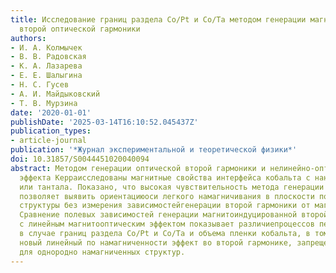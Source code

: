 ```yaml
---
title: Исследование границ раздела Co/Pt и Co/Ta методом генерации магнитоиндуцированной
  второй оптической гармоники
authors:
- И. А. Колмычек
- В. В. Радовская
- К. А. Лазарева
- Е. Е. Шалыгина
- Н. С. Гусев
- А. И. Майдыковский
- Т. В. Мурзина
date: '2020-01-01'
publishDate: '2025-03-14T16:10:52.045437Z'
publication_types:
- article-journal
publication: '*Журнал экспериментальной и теоретической физики*'
doi: 10.31857/S0044451020040094
abstract: Методом генерации оптической второй гармоники и нелинейно-оптического магнитного
  эффекта Керраисследованы магнитные свойства интерфейса кобальта с нанослоями платины
  или тантала. Показано, что высокая чувствительность метода генерации второй гармоники
  позволяет выявить ориентациюоси легкого намагничивания в плоскости поликристаллической
  структуры без измерения зависимостейгенерации второй гармоники от магнитного поля.
  Сравнение полевых зависимостей генерации магнитоиндуцированной второй гармоники
  с линейным магнитооптическим эффектом показывает различиепроцессов перемагничивания
  в случае границ раздела Co/Pt и Co/Ta и объема пленки кобальта, в томчисле наблюдается
  новый линейный по намагниченности эффект во второй гармонике, запрещенный посимметрии
  для однородно намагниченных структур.
---
```

